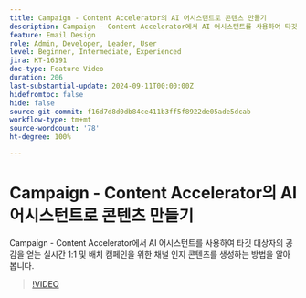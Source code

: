 ```yaml
---
title: Campaign - Content Accelerator의 AI 어시스턴트로 콘텐츠 만들기
description: Campaign - Content Accelerator에서 AI 어시스턴트를 사용하여 타깃 대상자의 공감을 얻는 실시간 1:1 및 배치 캠페인을 위한 채널 인지 콘텐츠를 생성하는 방법을 알아봅니다.
feature: Email Design
role: Admin, Developer, Leader, User
level: Beginner, Intermediate, Experienced
jira: KT-16191
doc-type: Feature Video
duration: 206
last-substantial-update: 2024-09-11T00:00:00Z
hidefromtoc: false
hide: false
source-git-commit: f16d7d8d0db84ce411b3ff5f8922de05ade5dcab
workflow-type: tm+mt
source-wordcount: '78'
ht-degree: 100%

---
```



# Campaign - Content Accelerator의 AI 어시스턴트로 콘텐츠 만들기

Campaign - Content Accelerator에서 AI 어시스턴트를 사용하여 타깃 대상자의 공감을 얻는 실시간 1:1 및 배치 캠페인을 위한 채널 인지 콘텐츠를 생성하는 방법을 알아봅니다.

>[!VIDEO](https://video.tv.adobe.com/v/3433569/?learn=on)
